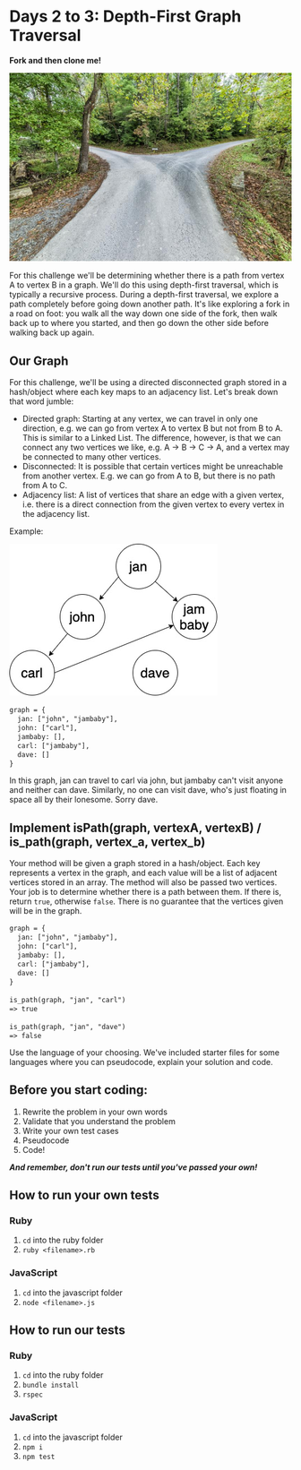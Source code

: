 # Days 2 to 3: Depth-First Graph Traversal

**Fork and then clone me!**

![fork in the road](./fork_road.jpg)

For this challenge we'll be determining whether there is a path from vertex A to vertex B in a graph. We'll do this using depth-first traversal, which is typically a recursive process. During a depth-first traversal, we explore a path completely before going down another path. It's like exploring a fork in a road on foot: you walk all the way down one side of the fork, then walk back up to where you started, and then go down the other side before walking back up again. 

## Our Graph

For this challenge, we'll be using a directed disconnected graph stored in a hash/object where each key maps to an adjacency list. Let's break down that word jumble:

* Directed graph: Starting at any vertex, we can travel in only one direction, e.g. we can go from vertex A to vertex B but not from B to A. This is similar to a Linked List. The difference, however, is that we can connect any two vertices we like, e.g. A -> B -> C -> A, and a vertex may be connected to many other vertices.
* Disconnected: It is possible that certain vertices might be unreachable from another vertex. E.g. we can go from A to B, but there is no path from A to C.
* Adjacency list: A list of vertices that share an edge with a given vertex, i.e. there is a direct connection from the given vertex to every vertex in the adjacency list.

Example:

![friends graph](./graph.jpg)

```
graph = {
  jan: ["john", "jambaby"],
  john: ["carl"],
  jambaby: [],
  carl: ["jambaby"],
  dave: []
}
```

In this graph, jan can travel to carl via john, but jambaby can't visit anyone and neither can dave. Similarly, no one can visit dave, who's just floating in space all by their lonesome. Sorry dave.

## Implement isPath(graph, vertexA, vertexB) / is_path(graph, vertex_a, vertex_b)

Your method will be given a graph stored in a hash/object. Each key represents a vertex in the graph, and each value will be a list of adjacent vertices stored in an array. The method will also be passed two vertices. Your job is to determine whether there is a path between them. If there is, return `true`, otherwise `false`. There is no guarantee that the vertices given will be in the graph.

```
graph = {
  jan: ["john", "jambaby"],
  john: ["carl"],
  jambaby: [],
  carl: ["jambaby"],
  dave: []
}

is_path(graph, "jan", "carl")
=> true

is_path(graph, "jan", "dave")
=> false
```

Use the language of your choosing. We've included starter files for some languages where you can pseudocode, explain your solution and code.

## Before you start coding:

1. Rewrite the problem in your own words
2. Validate that you understand the problem
3. Write your own test cases
4. Pseudocode
5. Code!

**_And remember, don't run our tests until you've passed your own!_**

## How to run your own tests

### Ruby

1. `cd` into the ruby folder
2. `ruby <filename>.rb`

### JavaScript

1. `cd` into the javascript folder
2. `node <filename>.js`

## How to run our tests

### Ruby

1. `cd` into the ruby folder
2. `bundle install`
3. `rspec`

### JavaScript

1. `cd` into the javascript folder
2. `npm i`
3. `npm test`
